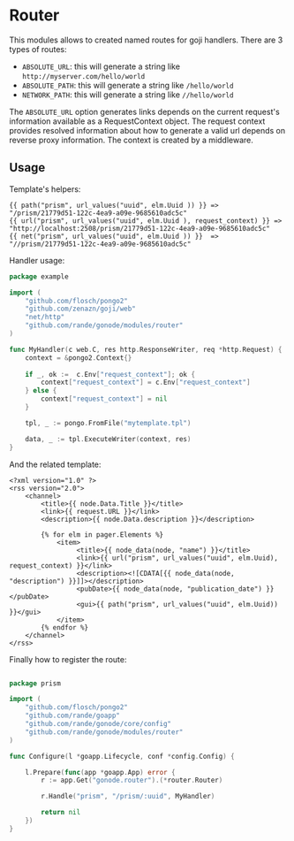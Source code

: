 Router
======

This modules allows to created named routes for goji handlers. There are 3 types of routes:

- ``ABSOLUTE_URL``: this will generate a string like ``http://myserver.com/hello/world``  
- ``ABSOLUTE_PATH``: this will generate a string like ``/hello/world``
- ``NETWORK_PATH``: this will generate a string like ``//hello/world``

The ``ABSOLUTE_URL`` option generates links depends on the current request's information available as a RequestContext object.
The request context provides resolved information about how to generate a valid url depends on reverse proxy information.
The context is created by a middleware.

Usage
-----

Template's helpers:

```jinja
{{ path("prism", url_values("uuid", elm.Uuid )) }} => "/prism/21779d51-122c-4ea9-a09e-9685610adc5c"
{{ url("prism", url_values("uuid", elm.Uuid ), request_context) }} => "http://localhost:2508/prism/21779d51-122c-4ea9-a09e-9685610adc5c"
{{ net("prism", url_values("uuid", elm.Uuid )) }}  => "//prism/21779d51-122c-4ea9-a09e-9685610adc5c"
```

Handler usage:

```go
package example

import (
	"github.com/flosch/pongo2"
	"github.com/zenazn/goji/web"
	"net/http"
	"github.com/rande/gonode/modules/router"
)

func MyHandler(c web.C, res http.ResponseWriter, req *http.Request) {
    context = &pongo2.Context{}
    
    if _, ok :=  c.Env["request_context"]; ok {
        context["request_context"] = c.Env["request_context"]
    } else {
        context["request_context"] = nil
    }

    tpl, _ := pongo.FromFile("mytemplate.tpl")

    data, _ := tpl.ExecuteWriter(context, res)
}

```

And the related template:

```jinja
<?xml version="1.0" ?>
<rss version="2.0">
    <channel>
        <title>{{ node.Data.Title }}</title>
        <link>{{ request.URL }}</link>
        <description>{{ node.Data.description }}</description>

        {% for elm in pager.Elements %}
            <item>
                 <title>{{ node_data(node, "name") }}</title>
                 <link>{{ url("prism", url_values("uuid", elm.Uuid), request_context) }}</link>
                 <description><![CDATA[{{ node_data(node, "description") }}]]></description>
                 <pubDate>{{ node_data(node, "publication_date") }}</pubDate>
                 <gui>{{ path("prism", url_values("uuid", elm.Uuid)) }}</gui>
            </item>
        {% endfor %}
    </channel>
</rss>
```

Finally how to register the route:

```go

package prism

import (
	"github.com/flosch/pongo2"
	"github.com/rande/goapp"
	"github.com/rande/gonode/core/config"
	"github.com/rande/gonode/modules/router"
)

func Configure(l *goapp.Lifecycle, conf *config.Config) {

	l.Prepare(func(app *goapp.App) error {
		r := app.Get("gonode.router").(*router.Router)

		r.Handle("prism", "/prism/:uuid", MyHandler)

		return nil
	})
}
```
